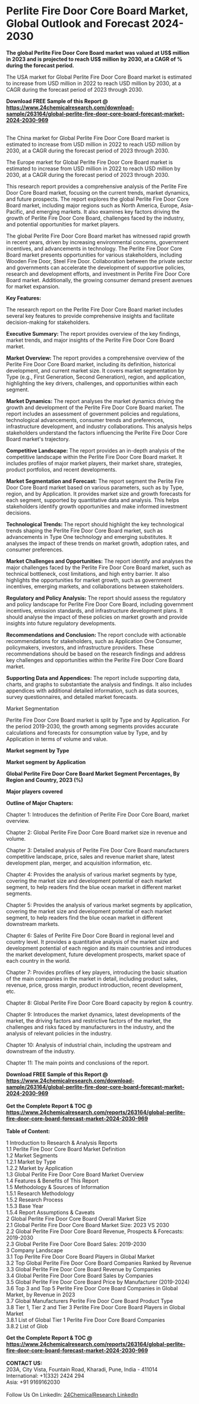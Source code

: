 <h1>Perlite Fire Door Core Board Market, Global Outlook and Forecast 2024-2030</h1><p><strong>The global Perlite Fire Door Core Board market was valued at US$ million in 2023 and is projected to reach US$ million by 2030, at a CAGR of % during the forecast period.</strong></p><p>
</p><p>The USA market for Global Perlite Fire Door Core Board market is estimated to increase from USD million in 2022 to reach USD million by 2030, at a CAGR during the forecast period of 2023 through 2030.</p><div><b>Download FREE Sample of this Report @ 
            <a href="https://www.24chemicalresearch.com/download-sample/263164/global-perlite-fire-door-core-board-forecast-market-2024-2030-969">
            https://www.24chemicalresearch.com/download-sample/263164/global-perlite-fire-door-core-board-forecast-market-2024-2030-969</a></b></div><br><p>
</p><p>The China market for Global Perlite Fire Door Core Board market is estimated to increase from USD million in 2022 to reach USD million by 2030, at a CAGR during the forecast period of 2023 through 2030.</p><p>
</p><p>The Europe market for Global Perlite Fire Door Core Board market is estimated to increase from USD million in 2022 to reach USD million by 2030, at a CAGR during the forecast period of 2023 through 2030.</p><p>
</p><p>This research report provides a comprehensive analysis of the Perlite Fire Door Core Board market, focusing on the current trends, market dynamics, and future prospects. The report explores the global Perlite Fire Door Core Board market, including major regions such as North America, Europe, Asia-Pacific, and emerging markets. It also examines key factors driving the growth of Perlite Fire Door Core Board, challenges faced by the industry, and potential opportunities for market players.</p><p>
The global Perlite Fire Door Core Board market has witnessed rapid growth in recent years, driven by increasing environmental concerns, government incentives, and advancements in technology. The Perlite Fire Door Core Board market presents opportunities for various stakeholders, including Wooden Fire Door, Steel Fire Door. Collaboration between the private sector and governments can accelerate the development of supportive policies, research and development efforts, and investment in Perlite Fire Door Core Board market. Additionally, the growing consumer demand present avenues for market expansion.</p><p>
<strong>Key Features:</strong></p><p>
The research report on the Perlite Fire Door Core Board market includes several key features to provide comprehensive insights and facilitate decision-making for stakeholders.</p><p>
<strong>Executive Summary: </strong>The report provides overview of the key findings, market trends, and major insights of the Perlite Fire Door Core Board market.</p><p>
<strong>Market Overview: </strong>The report provides a comprehensive overview of the Perlite Fire Door Core Board market, including its definition, historical development, and current market size. It covers market segmentation by Type (e.g., First Generation, Second Generation), region, and application, highlighting the key drivers, challenges, and opportunities within each segment.</p><p>
<strong>Market Dynamics:</strong> The report analyses the market dynamics driving the growth and development of the Perlite Fire Door Core Board market. The report includes an assessment of government policies and regulations, technological advancements, consumer trends and preferences, infrastructure development, and industry collaborations. This analysis helps stakeholders understand the factors influencing the Perlite Fire Door Core Board market's trajectory.</p><p>
<strong>Competitive Landscape: </strong>The report provides an in-depth analysis of the competitive landscape within the Perlite Fire Door Core Board market. It includes profiles of major market players, their market share, strategies, product portfolios, and recent developments.</p><p>
<strong>Market Segmentation and Forecast:</strong> The report segment the Perlite Fire Door Core Board market based on various parameters, such as by Type, region, and by Application. It provides market size and growth forecasts for each segment, supported by quantitative data and analysis. This helps stakeholders identify growth opportunities and make informed investment decisions.</p><p>
<strong>Technological Trends: </strong>The report should highlight the key technological trends shaping the Perlite Fire Door Core Board market, such as advancements in Type One technology and emerging substitutes. It analyses the impact of these trends on market growth, adoption rates, and consumer preferences.</p><p>
<strong>Market Challenges and Opportunities:</strong> The report identify and analyses the major challenges faced by the Perlite Fire Door Core Board market, such as technical bottleneck, cost limitations, and high entry barrier. It also highlights the opportunities for market growth, such as government incentives, emerging markets, and collaborations between stakeholders.</p><p>
<strong>Regulatory and Policy Analysis:</strong> The report should assess the regulatory and policy landscape for Perlite Fire Door Core Board, including government incentives, emission standards, and infrastructure development plans. It should analyse the impact of these policies on market growth and provide insights into future regulatory developments.</p><p>
<strong>Recommendations and Conclusion: </strong>The report conclude with actionable recommendations for stakeholders, such as Application One Consumer, policymakers, investors, and infrastructure providers. These recommendations should be based on the research findings and address key challenges and opportunities within the Perlite Fire Door Core Board market.</p><p>
<strong>Supporting Data and Appendices:</strong> The report include supporting data, charts, and graphs to substantiate the analysis and findings. It also includes appendices with additional detailed information, such as data sources, survey questionnaires, and detailed market forecasts.</p><p>
Market Segmentation</p><p>
Perlite Fire Door Core Board market is split by Type and by Application. For the period 2019-2030, the growth among segments provides accurate calculations and forecasts for consumption value by Type, and by Application in terms of volume and value.</p><p>
<strong>Market segment by Type</strong></p><p>
</p><p>
</p><p><strong>Market segment by Application</strong></p><p>
</p><p>
</p><p><strong>Global Perlite Fire Door Core Board Market Segment Percentages, By Region and Country, 2023 (%)</strong></p><p>
</p><p>
</p><p><strong>Major players covered</strong></p><p>
</p><p>
</p><p><strong>Outline of Major Chapters:</strong></p><p>
Chapter 1: Introduces the definition of Perlite Fire Door Core Board, market overview.</p><p>
Chapter 2: Global Perlite Fire Door Core Board market size in revenue and volume.</p><p>
Chapter 3: Detailed analysis of Perlite Fire Door Core Board manufacturers competitive landscape, price, sales and revenue market share, latest development plan, merger, and acquisition information, etc.</p><p>
Chapter 4: Provides the analysis of various market segments by type, covering the market size and development potential of each market segment, to help readers find the blue ocean market in different market segments.</p><p>
Chapter 5: Provides the analysis of various market segments by application, covering the market size and development potential of each market segment, to help readers find the blue ocean market in different downstream markets.</p><p>
Chapter 6: Sales of Perlite Fire Door Core Board in regional level and country level. It provides a quantitative analysis of the market size and development potential of each region and its main countries and introduces the market development, future development prospects, market space of each country in the world.</p><p>
Chapter 7: Provides profiles of key players, introducing the basic situation of the main companies in the market in detail, including product sales, revenue, price, gross margin, product introduction, recent development, etc.</p><p>
Chapter 8: Global Perlite Fire Door Core Board capacity by region &amp; country.</p><p>
Chapter 9: Introduces the market dynamics, latest developments of the market, the driving factors and restrictive factors of the market, the challenges and risks faced by manufacturers in the industry, and the analysis of relevant policies in the industry.</p><p>
Chapter 10: Analysis of industrial chain, including the upstream and downstream of the industry.</p><p>
Chapter 11: The main points and conclusions of the report.</p><div><b>Download FREE Sample of this Report @ 
            <a href="https://www.24chemicalresearch.com/download-sample/263164/global-perlite-fire-door-core-board-forecast-market-2024-2030-969">
            https://www.24chemicalresearch.com/download-sample/263164/global-perlite-fire-door-core-board-forecast-market-2024-2030-969</a></b></div><br><div><b>Get the Complete Report & TOC @ 
            <a href="https://www.24chemicalresearch.com/reports/263164/global-perlite-fire-door-core-board-forecast-market-2024-2030-969">
            https://www.24chemicalresearch.com/reports/263164/global-perlite-fire-door-core-board-forecast-market-2024-2030-969</a></b></div><br>
            <b>Table of Content:</b><p>1 Introduction to Research & Analysis Reports<br />
    1.1 Perlite Fire Door Core Board Market Definition<br />
    1.2 Market Segments<br />
        1.2.1 Market by Type<br />
        1.2.2 Market by Application<br />
    1.3 Global Perlite Fire Door Core Board Market Overview<br />
    1.4 Features & Benefits of This Report<br />
    1.5 Methodology & Sources of Information<br />
        1.5.1 Research Methodology<br />
        1.5.2 Research Process<br />
        1.5.3 Base Year<br />
        1.5.4 Report Assumptions & Caveats<br />
2 Global Perlite Fire Door Core Board Overall Market Size<br />
    2.1 Global Perlite Fire Door Core Board Market Size: 2023 VS 2030<br />
    2.2 Global Perlite Fire Door Core Board Revenue, Prospects & Forecasts: 2019-2030<br />
    2.3 Global Perlite Fire Door Core Board Sales: 2019-2030<br />
3 Company Landscape<br />
    3.1 Top Perlite Fire Door Core Board Players in Global Market<br />
    3.2 Top Global Perlite Fire Door Core Board Companies Ranked by Revenue<br />
    3.3 Global Perlite Fire Door Core Board Revenue by Companies<br />
    3.4 Global Perlite Fire Door Core Board Sales by Companies<br />
    3.5 Global Perlite Fire Door Core Board Price by Manufacturer (2019-2024)<br />
    3.6 Top 3 and Top 5 Perlite Fire Door Core Board Companies in Global Market, by Revenue in 2023<br />
    3.7 Global Manufacturers Perlite Fire Door Core Board Product Type<br />
    3.8 Tier 1, Tier 2 and Tier 3 Perlite Fire Door Core Board Players in Global Market<br />
        3.8.1 List of Global Tier 1 Perlite Fire Door Core Board Companies<br />
        3.8.2 List of Glob</p><div><b>Get the Complete Report & TOC @ 
            <a href="https://www.24chemicalresearch.com/reports/263164/global-perlite-fire-door-core-board-forecast-market-2024-2030-969">
            https://www.24chemicalresearch.com/reports/263164/global-perlite-fire-door-core-board-forecast-market-2024-2030-969</a></b></div><br><b>CONTACT US:</b><br>
            203A, City Vista, Fountain Road, Kharadi, Pune, India - 411014<br>
            International: +1(332) 2424 294<br>
            Asia: +91 9169162030 <br><br>
            Follow Us On LinkedIn: <a href="https://www.linkedin.com/company/24chemicalresearch/">24ChemicalResearch LinkedIn</a>